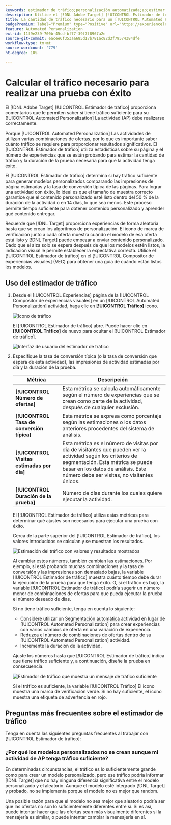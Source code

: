 ```yaml
---
keywords: estimador de tráfico;personalización automatizada;ap;estimar tráfico
description: Utilice el [!DNL Adobe Target] [!UICONTROL Estimador de tráfico] para determinar si tiene tráfico suficiente para su [!UICONTROL Automated Personalization] actividad para realizar correctamente.
title: La cantidad de tráfico necesario para un [!UICONTROL Automated Personalization] ¿Actividad?
badgePremium: label="Premium" type="Positive" url="https://experienceleague.adobe.com/docs/target/using/introduction/intro.html?lang=en#premium newtab=true" tooltip="Consulte qué se incluye en Target Premium."
feature: Automated Personalization
exl-id: 11f9e239-700b-45cd-bf77-39f7f8967a2e
source-git-commit: eacee6f353aa685d17b781ac82d3f79574384dfe
workflow-type: tm+mt
source-wordcount: '779'
ht-degree: 10%

---
```


# Calcular el tráfico necesario para realizar una prueba con éxito

El [!DNL Adobe Target] [!UICONTROL Estimador de tráfico] proporciona comentarios que le permiten saber si tiene tráfico suficiente para su [!UICONTROL Automated Personalization] La actividad (AP) debe realizarse correctamente.

Porque [!UICONTROL Automated Personalization] Las actividades de utilizan varias combinaciones de ofertas, por lo que es importante saber cuánto tráfico se requiere para proporcionar resultados significativos. El [!UICONTROL Estimador de tráfico] utiliza estadísticas sobre su página y el número de experiencias que se están probando para estimar la cantidad de tráfico y la duración de la prueba necesaria para que la actividad tenga éxito.

El [!UICONTROL Estimador de tráfico] determina si hay tráfico suficiente para generar modelos personalizados comparando las impresiones de página estimadas y la tasa de conversión típica de las páginas. Para lograr una actividad con éxito, lo ideal es que el tamaño de muestra correcto garantice que el contenido personalizado esté listo dentro del 50 % de la duración de la actividad o en 14 días, lo que sea menos. Este proceso permite tiempo suficiente para obtener contenido personalizado y aprender qué contenido entregar.

Recuerde que [!DNL Target] proporciona experiencias de forma aleatoria hasta que se crean los algoritmos de personalización. El icono de marca de verificación junto a cada oferta muestra cuándo el modelo de esa oferta está listo y [!DNL Target] puede empezar a enviar contenido personalizado. Dado que el alza solo se espera después de que los modelos estén listos, la indicación visual le permite establecer la expectativa correcta. Utilice el [!UICONTROL Estimador de tráfico] en el [!UICONTROL Compositor de experiencias visuales] (VEC) para obtener una guía de cuándo están listos los modelos.

## Uso del estimador de tráfico

1. Desde el [!UICONTROL Experiencias] página de la [!UICONTROL Compositor de experiencias visuales] en un [!UICONTROL Automated Personalization] actividad, haga clic en  **[!UICONTROL Tráfico]** icono.

   ![Icono de tráfico](/help/main/c-activities/t-automated-personalization/assets/icon-traffic.png)

   El [!UICONTROL Estimador de tráfico] abre. Puede hacer clic en **[!UICONTROL Tráfico]** de nuevo para ocultar el [!UICONTROL Estimador de tráfico].

   ![Interfaz de usuario del estimador de tráfico](assets/ap_est.png)

1. Especifique la tasa de conversión típica (o la tasa de conversión que espera de esta actividad), las impresiones de actividad estimadas por día y la duración de la prueba.

   | Métrica | Descripción |
   | --- | --- |
   | **[!UICONTROL Número de ofertas]** | Esta métrica se calcula automáticamente según el número de experiencias que se crean como parte de la actividad, después de cualquier exclusión. |
   | **[!UICONTROL Tasa de conversión típica]** | Esta métrica se expresa como porcentaje según las estimaciones o los datos anteriores procedentes del sistema de análisis. |
   | **[!UICONTROL Visitas estimadas por día]** | Esta métrica es el número de visitas por día de visitantes que pueden ver la actividad según los criterios de segmentación. Esta métrica se puede basar en los datos de análisis. Este número debe ser visitas, no visitantes únicos. |
   | **[!UICONTROL Duración de la prueba]** | Número de días durante los cuales quiere ejecutar la actividad. |

   El [!UICONTROL Estimador de tráfico] utiliza estas métricas para determinar qué ajustes son necesarios para ejecutar una prueba con éxito.

   Cerca de la parte superior del [!UICONTROL Estimador de tráfico], los valores introducidos se calculan y se muestran los resultados.

   ![Estimación del tráfico con valores y resultados mostrados](assets/ap_est_no.png)

   Al cambiar estos números, también cambian las estimaciones. Por ejemplo, si está probando muchas combinaciones y la tasa de conversión y las impresiones son demasiado bajas, la variable [!UICONTROL Estimador de tráfico] muestra cuánto tiempo debe durar la ejecución de la prueba para que tenga éxito. O, si el tráfico es bajo, la variable [!UICONTROL Estimador de tráfico] podría sugerir un número menor de combinaciones de ofertas para que pueda ejecutar la prueba el número deseado de días.

   Si no tiene tráfico suficiente, tenga en cuenta lo siguiente:

   * Considere utilizar un [Segmentación automática](/help/main/c-activities/auto-target/auto-target-to-optimize.md) actividad en lugar de [!UICONTROL Automated Personalization] para crear experiencias con varios cambios de oferta en una variación de experiencia.
   * Reduzca el número de combinaciones de ofertas dentro de su [!UICONTROL Automated Personalization] actividad.
   * Incremente la duración de la actividad.

   Ajuste los números hasta que [!UICONTROL Estimador de tráfico] indica que tiene tráfico suficiente y, a continuación, diseñe la prueba en consecuencia.

   ![Estimador de tráfico que muestra un mensaje de tráfico suficiente](assets/ap_est_yes.png)

   Si el tráfico es suficiente, la variable [!UICONTROL Tráfico] El icono muestra una marca de verificación verde. Si no hay suficiente, el icono muestra una etiqueta de advertencia en rojo.

## Preguntas más frecuentes sobre el estimador de tráfico

Tenga en cuenta las siguientes preguntas frecuentes al trabajar con [!UICONTROL Estimador de tráfico]:

### ¿Por qué los modelos personalizados no se crean aunque mi actividad de AP tenga tráfico suficiente?

En determinadas circunstancias, el tráfico es lo suficientemente grande como para crear un modelo personalizado, pero ese tráfico podría informar [!DNL Target] que no hay ninguna diferencia significativa entre el modelo personalizado y el aleatorio. Aunque el modelo esté integrado [!DNL Target] y probado, no se implementa porque el modelo no es mejor que random.

Una posible razón para que el modelo no sea mejor que aleatorio podría ser que las ofertas no son lo suficientemente diferentes entre sí. Si es así, puede intentar hacer que las ofertas sean más visualmente diferentes si la mensajería es similar, o puede intentar cambiar la mensajería en sí.
